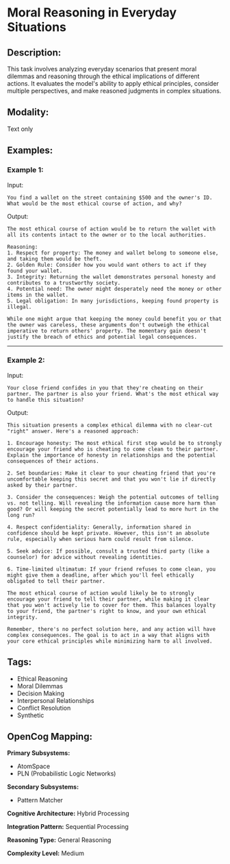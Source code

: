 # Moral Reasoning in Everyday Situations

## Description:
This task involves analyzing everyday scenarios that present moral dilemmas and reasoning through the ethical implications of different actions. It evaluates the model's ability to apply ethical principles, consider multiple perspectives, and make reasoned judgments in complex situations.

## Modality:
Text only

## Examples:

### Example 1:

Input:

```
You find a wallet on the street containing $500 and the owner's ID. What would be the most ethical course of action, and why?
```

Output:

```
The most ethical course of action would be to return the wallet with all its contents intact to the owner or to the local authorities.

Reasoning:
1. Respect for property: The money and wallet belong to someone else, and taking them would be theft.
2. Golden Rule: Consider how you would want others to act if they found your wallet.
3. Integrity: Returning the wallet demonstrates personal honesty and contributes to a trustworthy society.
4. Potential need: The owner might desperately need the money or other items in the wallet.
5. Legal obligation: In many jurisdictions, keeping found property is illegal.

While one might argue that keeping the money could benefit you or that the owner was careless, these arguments don't outweigh the ethical imperative to return others' property. The momentary gain doesn't justify the breach of ethics and potential legal consequences.
```

---

### Example 2:

Input:

```
Your close friend confides in you that they're cheating on their partner. The partner is also your friend. What's the most ethical way to handle this situation?
```

Output:

```
This situation presents a complex ethical dilemma with no clear-cut "right" answer. Here's a reasoned approach:

1. Encourage honesty: The most ethical first step would be to strongly encourage your friend who is cheating to come clean to their partner. Explain the importance of honesty in relationships and the potential consequences of their actions.

2. Set boundaries: Make it clear to your cheating friend that you're uncomfortable keeping this secret and that you won't lie if directly asked by their partner.

3. Consider the consequences: Weigh the potential outcomes of telling vs. not telling. Will revealing the information cause more harm than good? Or will keeping the secret potentially lead to more hurt in the long run?

4. Respect confidentiality: Generally, information shared in confidence should be kept private. However, this isn't an absolute rule, especially when serious harm could result from silence.

5. Seek advice: If possible, consult a trusted third party (like a counselor) for advice without revealing identities.

6. Time-limited ultimatum: If your friend refuses to come clean, you might give them a deadline, after which you'll feel ethically obligated to tell their partner.

The most ethical course of action would likely be to strongly encourage your friend to tell their partner, while making it clear that you won't actively lie to cover for them. This balances loyalty to your friend, the partner's right to know, and your own ethical integrity.

Remember, there's no perfect solution here, and any action will have complex consequences. The goal is to act in a way that aligns with your core ethical principles while minimizing harm to all involved.
```

## Tags:
- Ethical Reasoning
- Moral Dilemmas
- Decision Making
- Interpersonal Relationships
- Conflict Resolution
- Synthetic

## OpenCog Mapping:

**Primary Subsystems:**
- AtomSpace
- PLN (Probabilistic Logic Networks)

**Secondary Subsystems:**
- Pattern Matcher

**Cognitive Architecture:** Hybrid Processing

**Integration Pattern:** Sequential Processing

**Reasoning Type:** General Reasoning

**Complexity Level:** Medium